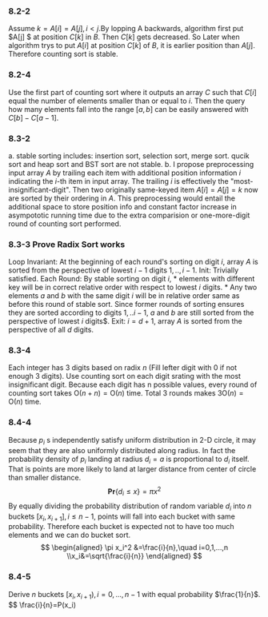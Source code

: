 ### 8.2-2
Assume $k=A[i]=A[j],i<j$.By lopping A backwards, algorithm first put $A[j] $ at position $C[k]$ in $B$. Then $C[k]$ gets decreased. So Later when algorithm trys to put $A[i]$ at position $C[k]$ of $B$, it is earlier position than $A[j]$. Therefore counting sort is stable.

### 8.2-4
Use the first part of counting sort where it outputs an array $C$ such that $C[i]$ equal the number of elements smaller than or equal to $i$. Then the query how many elements fall into the range $[a,b]$ can be easily answered with $C[b]-C[a-1]$.

### 8.3-2
a.
stable sorting includes: insertion sort, selection sort, merge sort.
qucik sort and heap sort and BST sort are not stable.
b.
I propose preprocessing input array $A$ by trailing each item with additional position information $i$ indicating the $i$-th item in input array. The trailing $i$ is effectively the "most-insignificant-digit". Then two originally same-keyed item $A[i]=A[j]=k$ now are sorted by their ordering in $A$. This preprocessing would entail the additional space to store position info and constant factor increase in asympototic running time due to the extra comparision or one-more-digit round of counting sort performed.

### 8.3-3 Prove Radix Sort works
Loop Invariant: At the beginning of each round's sorting on digit $i$, array $A$ is sorted from the perspective of lowest $i-1$ digits $1,..,i-1$.
Init: Trivially satisfied.
Each Round: By stable sorting on digit $i$, 
    * elements with different key will be in correct relative order with respect to lowest $i$ digits. 
    * Any two elements $a$ and $b$ with the same digit $i$ will be in relative order same as before this round of stable sort. Since former rounds of sorting ensures they are sorted according to digits $1,..i-1$, $a$ and $b$ are still sorted from the perspective of lowest $i$ digits$.
Exit: $i=d+1$, array $A$ is sorted from the perspective of all $d$ digits.

### 8.3-4
Each integer has 3 digits based on radix $n$ (Fill lefter digit with 0 if not enough 3 digits). Use counting sort on each digit srating with the most insignificant digit. Because each digit has n possible values, every round of counting sort takes $\text{O}(n+n)=\text{O}(n)$ time. Total 3 rounds makes $3\text{O}(n)=\text{O}(n)$ time.

### 8.4-4
Because $p_i$ s independently satisfy uniform distribution in 2-D circle, it may seem that they are also uniformly distributed along radius. In fact the probability density of $p_i$ landing at radius $d_i=a$ is proportional to $d_i$ itself. That is points are more likely to land at larger distance from center of circle than smaller distance.
$$
\mathbf{Pr}\{d_i \le x\}=\pi x^2
$$
By equally dividing the probability distribution of random variable $d_i$ into $n$ buckets $[x_i,x_{i+1}],i\le n-1$, points will fall into each bucket with same probability. Therefore each bucket is expected not to have too much elements and we can do bucket sort.
$$
\begin{aligned}
\pi x_i^2 &=\frac{i}{n},\quad i=0,1,...,n
\\x_i&=\sqrt{\frac{i}{n}}
\end{aligned}
$$

### 8.4-5
Derive $n$ buckets $[x_i,x_{i+1}),i=0,...,n-1$ with equal probability $\frac{1}{n}$.
$$
\frac{i}{n}=P(x_i)